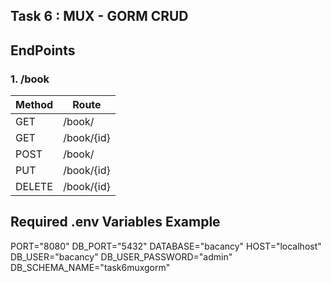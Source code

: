## Task 6 : MUX - GORM CRUD

## EndPoints

### 1. /book
| Method    | Route     |
| ----------| --------- |
| GET       | /book/    |
| GET       | /book/{id}|
| POST      | /book/    |
| PUT       | /book/{id}|
| DELETE    | /book/{id}|


## Required .env Variables Example

PORT="8080"
DB_PORT="5432"
DATABASE="bacancy"
HOST="localhost"
DB_USER="bacancy"
DB_USER_PASSWORD="admin"
DB_SCHEMA_NAME="task6muxgorm"